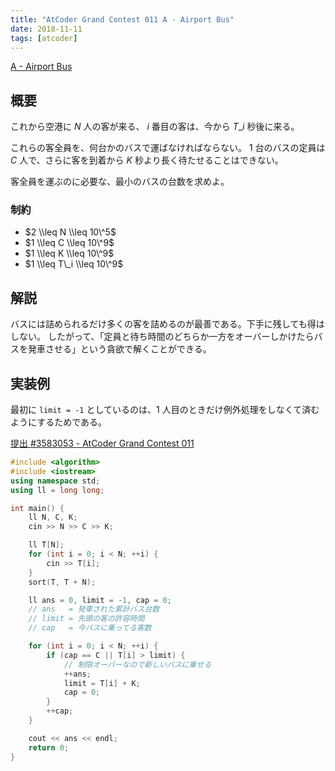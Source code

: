 ```yaml
---
title: "AtCoder Grand Contest 011 A - Airport Bus"
date: 2018-11-11
tags: [atcoder]
---
```


[A - Airport Bus](https://atcoder.jp/contests/agc011/tasks/agc011_a)

## 概要

これから空港に $N$ 人の客が来る、 $i$ 番目の客は、今から $T\_i$ 秒後に来る。

これらの客全員を、何台かのバスで運ばなければならない。
1 台のバスの定員は $C$ 人で、さらに客を到着から $K$ 秒より長く待たせることはできない。

客全員を運ぶのに必要な、最小のバスの台数を求めよ。

### 制約

- $2 \\leq N \\leq 10\^5$
- $1 \\leq C \\leq 10\^9$
- $1 \\leq K \\leq 10\^9$
- $1 \\leq T\_i \\leq 10\^9$

## 解説

バスには詰められるだけ多くの客を詰めるのが最善である。下手に残しても得はしない。
したがって、「定員と待ち時間のどちらか一方をオーバーしかけたらバスを発車させる」という貪欲で解くことができる。

## 実装例

最初に `limit = -1` としているのは、1 人目のときだけ例外処理をしなくて済むようにするためである。

[提出 #3583053 - AtCoder Grand Contest 011](https://atcoder.jp/contests/agc011/submissions/3583053)

```cpp
#include <algorithm>
#include <iostream>
using namespace std;
using ll = long long;

int main() {
    ll N, C, K;
    cin >> N >> C >> K;

    ll T[N];
    for (int i = 0; i < N; ++i) {
        cin >> T[i];
    }
    sort(T, T + N);

    ll ans = 0, limit = -1, cap = 0;
    // ans   = 発車された累計バス台数
    // limit = 先頭の客の許容時間
    // cap   = 今バスに乗ってる客数

    for (int i = 0; i < N; ++i) {
        if (cap == C || T[i] > limit) {
            // 制限オーバーなので新しいバスに乗せる
            ++ans;
            limit = T[i] + K;
            cap = 0;
        }
        ++cap;
    }

    cout << ans << endl;
    return 0;
}
```

